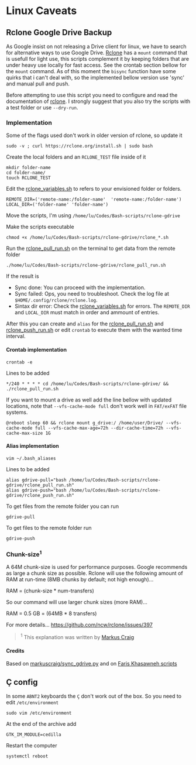 # Linux Caveats

## Rclone Google Drive Backup

As Google insist on not releasing a Drive client for linux, we have to search for alternative ways to use Google Drive. [Rclone](https://rclone.org/) has a `mount` command that is usefull for light use, this scripts complement it by keeping folders that are under heavy use locally for fast access. See the crontab section bellow for the `mount` command. As of this moment the `bisync` function have some quirks that i can't deal with, so the implemented bellow version use 'sync' and manual pull and push.

Before attempting to use this script you need to configure and read the documentation of [rclone](https://rclone.org/). I strongly suggest that you also try the scripts with a test folder or use `--dry-run`.

### Implementation

Some of the flags used don't work in older version of rclone, so update it

    sudo -v ; curl https://rclone.org/install.sh | sudo bash

Create the local folders and an `RCLONE_TEST` file inside of it

    mkdir folder-name
    cd folder-name/
    touch RCLONE_TEST

Edit the [rclone_variables.sh](/rclone-gdrive/rclone_variables.sh) to refers to your envisioned folder or folders.

    REMOTE_DIR=('remote-name:/folder-name'  'remote-name:/folder-name')
    LOCAL_DIR=('folder-name' 'folder-name')

Move the scripts, I'm using `/home/lu/Codes/Bash-scripts/rclone-gdrive`

Make the scripts executable

    chmod +x /home/lu/Codes/Bash-scripts/rclone-gdrive/rclone_*.sh

Run the [rclone_pull_run.sh](/rclone-gdrive/rclone_pull_run.sh) on the terminal to get data from the remote folder

    ./home/lu/Codes/Bash-scripts/rclone-gdrive/rclone_pull_run.sh

If the result is

- Sync done: You can proceed with the implementation.
- Sync failed: Ops, you need to troubleshoot. Check the log file at `$HOME/.config/rclone/rclone.log`.
- Sintax dir error: Check the [rclone_variables.sh](/rclone-gdrive/rclone_variables.sh) for errors. The `REMOTE_DIR` and `LOCAL_DIR` must match in order and ammount of entries.

After this you can create and `alias` for the [rclone_pull_run.sh](/rclone-gdrive/rclone_pull_run.sh) and [rclone_push_run.sh](/rclone-gdrive/rclone_push_run.sh) or edit `crontab` to execute them with the wanted time interval.

#### Crontab implementation

    crontab -e

Lines to be added

    */240 * * * * cd /home/lu/Codes/Bash-scripts/rclone-gdrive/ && ./rclone_pull_run.sh

If you want to mount a drive as well add the line bellow with updated locations, note that `--vfs-cache-mode full` don't work well in `FAT/exFAT` file systems.

    @reboot sleep 60 && rclone mount g_drive:/ /home/user/Drive/ --vfs-cache-mode full --vfs-cache-max-age=72h --dir-cache-time=72h --vfs-cache-max-size 1G

#### Alias implementation

    vim ~/.bash_aliases

Lines to be added

    alias gdrive-pull="bash /home/lu/Codes/Bash-scripts/rclone-gdrive/rclone_pull_run.sh"
    alias gdrive-push="bash /home/lu/Codes/Bash-scripts/rclone-gdrive/rclone_push_run.sh"

To get files from the remote folder you can run

    gdrive-pull

To get files to the remote folder run

    gdrive-push

### Chunk-size<sup>1</sup>

A 64M chunk-size is used for performance purposes. Google recommends as large a chunk size as possible. Rclone will use the following amount of RAM at run-time (8MB chunks by default; not high enough)...

RAM = (chunk-size \* num-transfers)

So our command will use larger chunk sizes (more RAM)...

RAM = 0.5 GB = (64MB \* 8 transfers)

For more details... https://github.com/ncw/rclone/issues/397

> <sup>1</sup> This explanation was written by [Markus Craig](https://gist.github.com/markuscraig/4addaf7fcfbc281808c3d708d1d35b6f)

#### Credits

Based on [markuscraig/sync_gdrive.py](https://gist.github.com/markuscraig/4addaf7fcfbc281808c3d708d1d35b6f) and on [Faris Khasawneh scripts](https://medium.com/@5a9awneh/setup-google-drive-on-linux-using-rclone-7400182cbf63)

## Ç config

In some `ABNT2` keyboards the `Ç` don't work out of the box. So you need to edit `/etc/environment`

    sudo vim /etc/environment

At the end of the archive add

    GTK_IM_MODULE=cedilla

Restart the computer

    systemctl reboot
